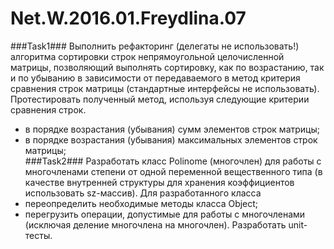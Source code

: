 # Net.W.2016.01.Freydlina.07
###Task1###
Выполнить рефакторинг (делегаты не использовать!) алгоритма сортировки строк непрямоугольной целочисленной матрицы, позволяющий выполнять сортировку, как по возрастанию, так и по убыванию в зависимости от передаваемого в метод критерия сравнения строк матрицы (стандартные интерфейсы не использовать). Протестировать полученный метод, используя следующие критерии сравнения строк.
* в порядке возрастания (убывания) сумм элементов строк матрицы;
* в порядке возрастания (убывания) максимальных элементов строк матрицы;    
###Task2###
Разработать класс Polinome (многочлен) для работы с многочленами степени  от одной переменной вещественного типа (в качестве внутренней структуры для хранения коэффициентов использовать sz-массив). Для разработанного класса
* переопределить необходимые методы класса Object;
* перегрузить операции, допустимые для работы с многочленами (исключая деление многочлена на многочлен). Разработать unit-тесты.
